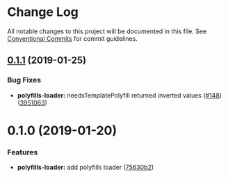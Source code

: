 # Change Log

All notable changes to this project will be documented in this file.
See [Conventional Commits](https://conventionalcommits.org) for commit guidelines.

## [0.1.1](https://github.com/open-wc/open-wc/tree/master/packages/polyfills-loader/compare/@open-wc/polyfills-loader@0.1.0...@open-wc/polyfills-loader@0.1.1) (2019-01-25)


### Bug Fixes

* **polyfills-loader:** needsTemplatePolyfill returned inverted values ([#148](https://github.com/open-wc/open-wc/tree/master/packages/polyfills-loader/issues/148)) ([3951063](https://github.com/open-wc/open-wc/tree/master/packages/polyfills-loader/commit/3951063))





# 0.1.0 (2019-01-20)


### Features

* **polyfills-loader:** add polyfills loader ([75630b2](https://github.com/open-wc/open-wc/tree/master/packages/polyfills-loader/commit/75630b2))
